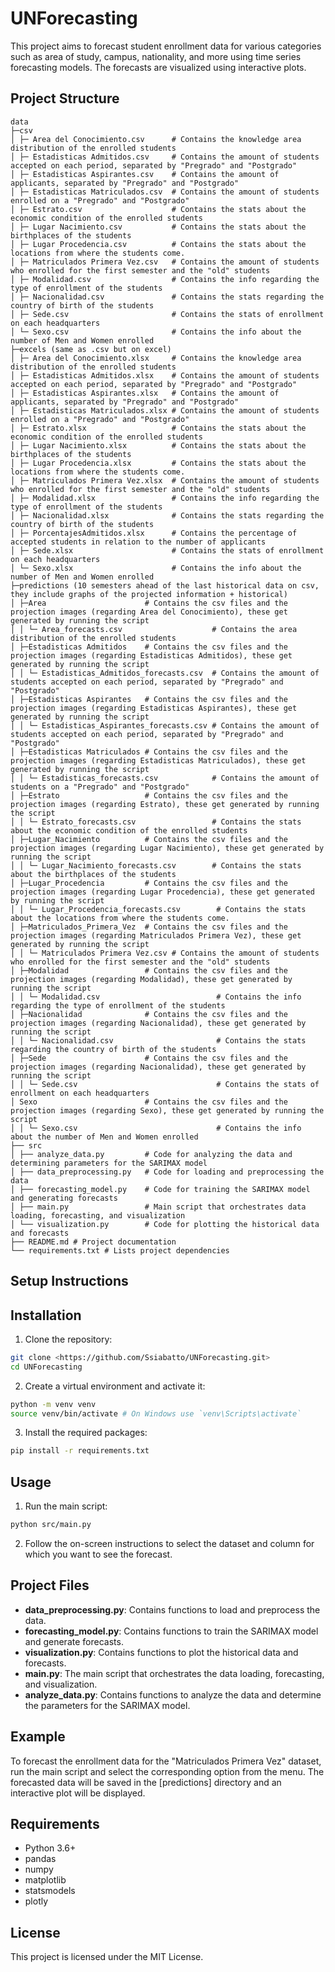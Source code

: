 # UNForecasting

This project aims to forecast student enrollment data for various categories such as area of study, campus, nationality,
and more using time series forecasting models. The forecasts are visualized using interactive plots.

## Project Structure

```
data
├─csv
│ ├─ Area del Conocimiento.csv      # Contains the knowledge area distribution of the enrolled students
│ ├─ Estadisticas Admitidos.csv     # Contains the amount of students accepted on each period, separated by "Pregrado" and "Postgrado"
│ ├─ Estadisticas Aspirantes.csv    # Contains the amount of applicants, separated by "Pregrado" and "Postgrado"
│ ├─ Estadisticas Matriculados.csv  # Contains the amount of students enrolled on a "Pregrado" and "Postgrado"
│ ├─ Estrato.csv                    # Contains the stats about the economic condition of the enrolled students
│ ├─ Lugar Nacimiento.csv           # Contains the stats about the birthplaces of the students
│ ├─ Lugar Procedencia.csv          # Contains the stats about the locations from where the students come.
│ ├─ Matriculados Primera Vez.csv   # Contains the amount of students who enrolled for the first semester and the "old" students
│ ├─ Modalidad.csv                  # Contains the info regarding the type of enrollment of the students
│ ├─ Nacionalidad.csv               # Contains the stats regarding the country of birth of the students
│ ├─ Sede.csv                       # Contains the stats of enrollment on each headquarters
│ └─ Sexo.csv                       # Contains the info about the number of Men and Women enrolled
├─excels (same as .csv but on excel)
│ ├─ Area del Conocimiento.xlsx     # Contains the knowledge area distribution of the enrolled students
│ ├─ Estadisticas Admitidos.xlsx    # Contains the amount of students accepted on each period, separated by "Pregrado" and "Postgrado"
│ ├─ Estadisticas Aspirantes.xlsx   # Contains the amount of applicants, separated by "Pregrado" and "Postgrado"
│ ├─ Estadisticas Matriculados.xlsx # Contains the amount of students enrolled on a "Pregrado" and "Postgrado"
│ ├─ Estrato.xlsx                   # Contains the stats about the economic condition of the enrolled students
│ ├─ Lugar Nacimiento.xlsx          # Contains the stats about the birthplaces of the students
│ ├─ Lugar Procedencia.xlsx         # Contains the stats about the locations from where the students come.
│ ├─ Matriculados Primera Vez.xlsx  # Contains the amount of students who enrolled for the first semester and the "old" students
│ ├─ Modalidad.xlsx                 # Contains the info regarding the type of enrollment of the students
│ ├─ Nacionalidad.xlsx              # Contains the stats regarding the country of birth of the students
│ ├─ PorcentajesAdmitidos.xlsx      # Contains the percentage of accepted students in relation to the number of applicants
│ ├─ Sede.xlsx                      # Contains the stats of enrollment on each headquarters
│ └─ Sexo.xlsx                      # Contains the info about the number of Men and Women enrolled
├─predictions (10 semesters ahead of the last historical data on csv, they include graphs of the projected information + historical)
│ ├─Area                      # Contains the csv files and the projection images (regarding Area del Conocimiento), these get generated by running the script
│ │ └─ Area_forecasts.csv                    # Contains the area distribution of the enrolled students
│ ├─Estadisticas Admitidos    # Contains the csv files and the projection images (regarding Estadisticas Admitidos), these get generated by running the script
│ │ └─ Estadisticas_Admitidos_forecasts.csv  # Contains the amount of students accepted on each period, separated by "Pregrado" and "Postgrado"
│ ├─Estadisticas Aspirantes   # Contains the csv files and the projection images (regarding Estadisticas Aspirantes), these get generated by running the script
│ │ └─ Estadisticas_Aspirantes_forecasts.csv # Contains the amount of students accepted on each period, separated by "Pregrado" and "Postgrado"
│ ├─Estadisticas Matriculados # Contains the csv files and the projection images (regarding Estadisticas Matriculados), these get generated by running the script
│ │ └─ Estadisticas_forecasts.csv            # Contains the amount of students on a "Pregrado" and "Postgrado"
│ ├─Estrato                   # Contains the csv files and the projection images (regarding Estrato), these get generated by running the script
│ │ └─ Estrato_forecasts.csv                 # Contains the stats about the economic condition of the enrolled students
│ ├─Lugar_Nacimiento          # Contains the csv files and the projection images (regarding Lugar Nacimiento), these get generated by running the script
│ │ └─ Lugar_Nacimiento_forecasts.csv        # Contains the stats about the birthplaces of the students
│ ├─Lugar_Procedencia         # Contains the csv files and the projection images (regarding Lugar Procedencia), these get generated by running the script
│ │ └─ Lugar_Procedencia_forecasts.csv        # Contains the stats about the locations from where the students come.
│ ├─Matriculados_Primera_Vez  # Contains the csv files and the projection images (regarding Matriculados Primera Vez), these get generated by running the script
│ │ └─ Matriculados Primera Vez.csv # Contains the amount of students who enrolled for the first semester and the "old" students
│ ├─Modalidad                 # Contains the csv files and the projection images (regarding Modalidad), these get generated by running the script
│ │ └─ Modalidad.csv                          # Contains the info regarding the type of enrollment of the students
│ ├─Nacionalidad              # Contains the csv files and the projection images (regarding Nacionalidad), these get generated by running the script
│ │ └─ Nacionalidad.csv                       # Contains the stats regarding the country of birth of the students
│ ├─Sede                      # Contains the csv files and the projection images (regarding Nacionalidad), these get generated by running the script
│ │ └─ Sede.csv                               # Contains the stats of enrollment on each headquarters
│ Sexo                        # Contains the csv files and the projection images (regarding Sexo), these get generated by running the script
│ │ └─ Sexo.csv                               # Contains the info about the number of Men and Women enrolled
├── src
│ ├── analyze_data.py         # Code for analyzing the data and determining parameters for the SARIMAX model
│ ├── data_preprocessing.py   # Code for loading and preprocessing the data
│ ├── forecasting_model.py    # Code for training the SARIMAX model and generating forecasts
│ ├── main.py                 # Main script that orchestrates data loading, forecasting, and visualization
│ └── visualization.py        # Code for plotting the historical data and forecasts
├── README.md # Project documentation
└── requirements.txt # Lists project dependencies
```

## Setup Instructions

## Installation

1. Clone the repository:

```sh
git clone <https://github.com/Ssiabatto/UNForecasting.git>
cd UNForecasting
```

2. Create a virtual environment and activate it:

```sh
python -m venv venv
source venv/bin/activate # On Windows use `venv\Scripts\activate`
```

3. Install the required packages:

```sh
pip install -r requirements.txt
```

## Usage

1. Run the main script:

```sh
python src/main.py
```

2. Follow the on-screen instructions to select the dataset and column for which you want to see the forecast.

## Project Files

- **data_preprocessing.py**: Contains functions to load and preprocess the data.
- **forecasting_model.py**: Contains functions to train the SARIMAX model and generate forecasts.
- **visualization.py**: Contains functions to plot the historical data and forecasts.
- **main.py**: The main script that orchestrates the data loading, forecasting, and visualization.
- **analyze_data.py**: Contains functions to analyze the data and determine the parameters for the SARIMAX model.

## Example

To forecast the enrollment data for the "Matriculados Primera Vez" dataset, run the main script and select the corresponding option from the menu. The forecasted data will be saved in the [predictions] directory and an interactive plot will be displayed.

## Requirements

- Python 3.6+
- pandas
- numpy
- matplotlib
- statsmodels
- plotly

## License

This project is licensed under the MIT License.